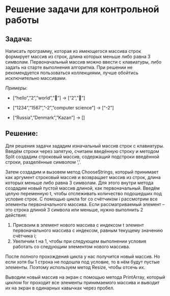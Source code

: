 # Решение задачи для контрольной работы

## **Задача:**

Написать программу, которая из имеющегося массива строк формирует массив из строк, длина которых меньше либо равна 3 символам. Первоначальный массив можно ввести с клавиатуры, либо задать на старте выполнения алгоритма. При решении не рекомендуется пользоваться коллекциями, лучше обойтись исключительно массивами.

*Примеры:*

* [“hello”,”2”,”world”,””] -> [“2”,””]

* [“1234”,”1567”,”-2”,”computer science”] -> [“-2”]

* [“Russia”,”Denmark”,”Kazan”] -> []

## **Решение:**

Для решения задачи зададим изначальный массив строк с клавиатуры. Введём строки через запятую, считаем введённую строку и методом Split создадим строковый массив, содержащий подстроки введённой строки, разделённые символом ‘,’.  

Затем создадим и вызовем метод ChooseStrings, который принимает как аргумент строковый массив и возвращает массив из строк, длина которых меньше либо равна 3 символам. Для этого внутри метода создадим новый пустой массив длиной, как первоначальный. Введём целую переменную t, чтобы отслеживать количество подошедших под условие строк. С помощью цикла for со счётчиком i рассмотрим все элементы первоначального массива. Если рассматриваемый элемент – это строка длиной 3 символа или меньше, нужно выполнить 2 действия:

1.	Присвоим в элемент нового массива с индексом t элемент первоначального массива с индексом, равным текущему значению счётчика i;
2. Увеличим t на 1, чтобы при следующем выполнении условия работать со следующим элементом нового массива.

После полного прохождения цикла у нас получится новый массив. Но если хотя бы 1 строка не подошла под условие, то в нём будут пустые элементы. Поэтому используем метод Resize, чтобы отсечь их. 

Выводим новый массив на экран с помощью метода PrintArray, который циклом for проходит все элементы принимаемого массива и выводит их на экран в одинарных кавычках через пробел.
